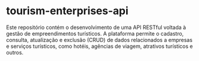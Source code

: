 # tourism-enterprises-api
Este repositório contém o desenvolvimento de uma API RESTful voltada à gestão de empreendimentos turísticos. A plataforma permite o cadastro, consulta, atualização e exclusão (CRUD) de dados relacionados a empresas e serviços turísticos, como hotéis, agências de viagem, atrativos turísticos e outros.
